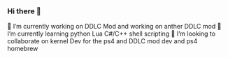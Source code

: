 ### Hi there 👋
🔭 I’m currently working on DDLC Mod  and working on anther DDLC mod
🌱 I’m currently learning python  Lua C#/C++ shell scripting
👯 I’m looking to collaborate on kernel Dev for the ps4 and DDLC mod dev and ps4 homebrew

